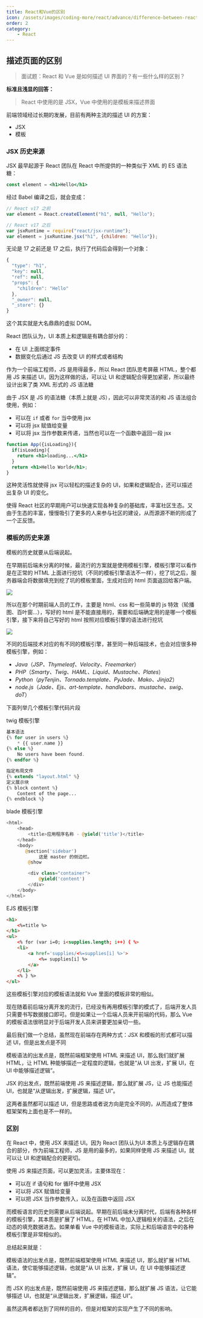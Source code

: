 ```yaml
---
title: React和Vue的区别
icon: /assets/images/coding-more/react/advance/difference-between-react-and-vue/logo.png
order: 2
category:
    - React
---
```


## 描述页面的区别

> 面试题：React 和 Vue 是如何描述 UI 界面的？有一些什么样的区别？

**标准且浅显的回答：**

> React 中使用的是 JSX，Vue 中使用的是模板来描述界面



前端领域经过长期的发展，目前有两种主流的描述 UI 的方案：

- JSX
- 模板



### JSX 历史来源

JSX 最早起源于 React 团队在 React 中所提供的一种类似于 XML 的 ES 语法糖：

```jsx
const element = <h1>Hello</h1>
```

经过 Babel 编译之后，就会变成：

```jsx
// React v17 之前
var element = React.createElement("h1", null, "Hello");

// React v17 之后
var jsxRuntime = require("react/jsx-runtime");
var element = jsxRuntime.jsx("h1", {children: "Hello"});
```

无论是 17 之前还是 17 之后，执行了代码后会得到一个对象：

```js
{
  "type": "h1",
  "key": null,
  "ref": null,
  "props": {
    "children": "Hello"
  },
  "_owner": null,
  "_store": {}
}
```

这个其实就是大名鼎鼎的虚拟 DOM。

React 团队认为，UI 本质上和逻辑是有耦合部分的：

- 在 UI 上面绑定事件
- 数据变化后通过 JS 去改变 UI 的样式或者结构

作为一个前端工程师，JS 是用得最多，所以 React 团队思考屏蔽 HTML，整个都用 JS 来描述 UI，因为这样做的话，可以让 UI 和逻辑配合得更加紧密，所以最终设计出来了类 XML 形式的 JS 语法糖

由于 JSX 是 JS 的语法糖（本质上就是 JS），因此可以非常灵活的和 JS 语法组合使用，例如：

- 可以在 `if` 或者 `for` 当中使用 jsx
- 可以将 jsx 赋值给变量
- 可以将 jsx 当作参数来传递，当然也可以在一个函数中返回一段 jsx

```jsx
function App({isLoading}){
  if(isLoading){
    return <h1>loading...</h1>
  }
  return <h1>Hello World</h1>;
}
```

这种灵活性就使得 jsx 可以轻松的描述复杂的 UI，如果和逻辑配合，还可以描述出复杂 UI 的变化。

使得 React 社区的早期用户可以快速实现各种复杂的基础库，丰富社区生态。又由于生态的丰富，慢慢吸引了更多的人来参与社区的建设，从而源源不断的形成了一个正反馈。



### 模板的历史来源

模板的历史就要从后端说起。

在早期前后端未分离的时候，最流行的方案就是使用模板引擎，模板引擎可以看作是在正常的 HTML 上面进行挖坑（不同的模板引擎语法不一样），挖了坑之后，服务器端会将数据填充到挖了坑的模板里面，生成对应的 html 页面返回给客户端。

![](../../../../../.vuepress/public/assets/images/web/framework/react/advance/difference-between-react-and-vue/2021-11-03-060632.png)

所以在那个时期前端人员的工作，主要是 html、css 和一些简单的 js 特效（轮播图、百叶窗...），写好的 html 是不能直接用的，需要和后端确定用的是哪一个模板引擎，接下来将自己写好的 html 按照对应模板引擎的语法进行挖坑

![](../../../../../.vuepress/public/assets/images/web/framework/react/advance/difference-between-react-and-vue/2021-11-03-063319.png)

不同的后端技术对应的有不同的模板引擎，甚至同一种后端技术，也会对应很多种模板引擎，例如：

- *Java*（*JSP、Thymeleaf、Velocity、Freemarker*）
- *PHP*（*Smarty、Twig、HAML、Liquid、Mustache、Plates*）
- *Python*（*pyTenjin、Tornado.template、PyJade、Mako、Jinja2*）
- *node.js*（*Jade、Ejs、art-template、handlebars、mustache、swig、doT*）

下面列举几个模板引擎代码片段

twig 模板引擎

```php
基本语法
{% for user in users %}
    * {{ user.name }}
{% else %}
    No users have been found.
{% endfor %}

指定布局文件
{% extends "layout.html" %}
定义展示块
{% block content %}
    Content of the page...
{% endblock %}
```

blade 模板引擎

```php
<html>
    <head>
        <title>应用程序名称 - @yield('title')</title>
    </head>
    <body>
       @section('sidebar')
            这是 master 的侧边栏。
        @show

        <div class="container">
            @yield('content')
        </div>
    </body>
</html>
```

EJS 模板引擎

```html
<h1>
    <%=title %>
</h1>
<ul>
    <% for (var i=0; i<supplies.length; i++) { %>
    <li>
        <a href='supplies/<%=supplies[i] %>'>
            <%= supplies[i] %>
        </a>
    </li>
    <% } %>
</ul>
```

这些模板引擎对应的模板语法就和 Vue 里面的模板非常的相似。

现在随着前后端分离开发的流行，已经没有再用模板引擎的模式了，后端开发人员只需要书写数据接口即可。但是如果让一个后端人员来开前端的代码，那么 Vue 的模板语法很明显对于后端开发人员来讲要更加亲切一些。



最后我们做一个总结，虽然现在前端存在两种方式：JSX 和模板的形式都可以描述 UI，但是出发点是不同

模板语法的出发点是，既然前端框架使用 HTML 来描述 UI，那么我们就扩展 HTML，让 HTML 种能够描述一定程度的逻辑，也就是“从 UI 出发，扩展 UI，在 UI 中能够描述逻辑”。

JSX 的出发点，既然前端使用 JS 来描述逻辑，那么就扩展 JS，让 JS 也能描述 UI，也就是“从逻辑出发，扩展逻辑，描述 UI”。

这两者虽然都可以描述 UI，但是思路或者说方向是完全不同的，从而造成了整体框架架构上面也是不一样的。



### 区别

 在 React 中，使用 JSX 来描述 UI。因为 React 团队认为UI 本质上与逻辑存在耦合的部分，作为前端工程师，JS 是用的最多的，如果同样使用 JS 来描述 UI，就可以让 UI 和逻辑配合的更密切。

 使用 JS 来描述页面，可以更加灵活，主要体现在：

 - 可以在 if 语句和 for 循环中使用 JSX
 - 可以将 JSX 赋值给变量
 - 可以把 JSX 当作参数传入，以及在函数中返回 JSX

 而模板语言的历史则需要从后端说起。早期在前后端未分离时代，后端有各种各样的模板引擎，其本质是扩展了 HTML，在 HTML 中加入逻辑相关的语法，之后在动态的填充数据进去。如果单看 Vue 中的模板语法，实际上和后端语言中的各种模板引擎是非常相似的。

 总结起来就是：

 模板语法的出发点是，既然前端框架使用 HTML 来描述 UI，那么就扩展 HTML 语法，使它能够描述逻辑，也就是“从 UI 出发，扩展 UI，在 UI 中能够描述逻辑”。

 而 JSX 的出发点是，既然前端使用 JS 来描述逻辑，那么就扩展 JS 语法，让它能够描述 UI，也就是“从逻辑出发，扩展逻辑，描述 UI”。

 虽然这两者都达到了同样的目的，但是对框架的实现产生了不同的影响。
